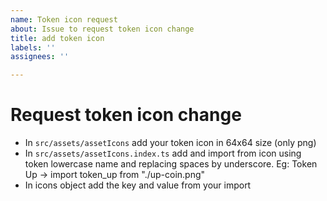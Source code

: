 ```yaml
---
name: Token icon request
about: Issue to request token icon change
title: add token icon
labels: ''
assignees: ''

---
```


# Request token icon change

- In `src/assets/assetIcons` add your token icon in 64x64 size (only png)
- In `src/assets/assetIcons.index.ts` add and import from icon using token lowercase name and replacing spaces by underscore. Eg: Token Up -> import token_up from "./up-coin.png"
- In icons object add the key and value from your import
